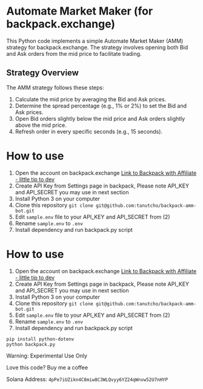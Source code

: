 # Automate Market Maker (for backpack.exchange)

This Python code implements a simple Automate Market Maker (AMM) strategy for backpack.exchange. The strategy involves opening both Bid and Ask orders from the mid price to facilitate trading.

## Strategy Overview
The AMM strategy follows these steps:

1. Calculate the mid price by averaging the Bid and Ask prices.
2. Determine the spread percentage (e.g., 1% or 2%) to set the Bid and Ask prices.
3. Open Bid orders slightly below the mid price and Ask orders slightly above the mid price.
4. Refresh order in every specific seconds (e.g., 15 seconds).

# How to use
1. Open the account on backpack.exchange [Link to Backpack with Affiliate - little tip to dev](https://backpack.exchange/refer/f101340c-cd34-497f-b5a3-ee1ca8df1cda)
2. Create API Key from Settings page in backpack, Please note API_KEY and API_SECRET you may use in next section
3. Install Python 3 on your computer
4. Clone this repository ```git clone git@github.com:tanutcho/backpack-amm-bot.git ```
5. Edit `sample.env` file to your API_KEY and API_SECRET from (2)
6. Rename `sample.env` to `.env`
7. Install dependency and run backpack.py script
# How to use
1. Open the account on backpack.exchange [Link to Backpack with Affiliate - little tip to dev](https://backpack.exchange/refer/f101340c-cd34-497f-b5a3-ee1ca8df1cda)
2. Create API Key from Settings page in backpack, Please note API_KEY and API_SECRET you may use in next section
3. Install Python 3 on your computer
4. Clone this repository ```git clone git@github.com:tanutcho/backpack-amm-bot.git ```
5. Edit `sample.env` file to your API_KEY and API_SECRET from (2)
6. Rename `sample.env` to `.env`
7. Install dependency and run backpack.py script
```
pip install python-dotenv
python backpack.py
```


Warning: Experimental Use Only


Love this code? 
Buy me a coffee

 Solana Address: ```4pPe7iUZikn4C8miw8C3WLQvyy6YZ24qWnvw52U7nHYP```
